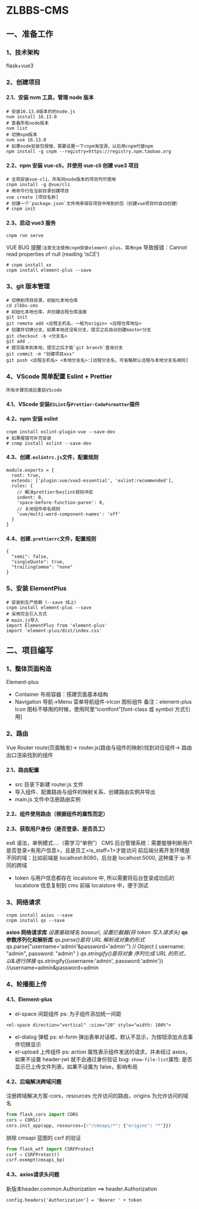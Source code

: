 # ZLBBS-CMS

## 一、准备工作

### 1、技术架构

flask+vue3

### 2、创建项目

#### 2.1、安装 nvm 工具，管理 node 版本

```
# 安装16.13.0版本的的node.js
nvm install 16.13.0
# 查看所有node版本
nvm list
# 切换npm版本
nvm use 16.13.0
# 如果node安装包很慢，需要设置一下cnpm淘宝源，以后用cnpm代替npm
npm install -g cnpm --registry=https://registry.npm.taobao.org
```

#### 2.2、npm 安装 vue-cli，并使用 vue-cli 创建 vue3 项目

```
# 全局安装vue-cli，所有同node版本的项目均可使用
cnpm install -g @vue/cli
# 用命令行在当前目录创建项目
vue create [项目名称]
# 创建一个`package.json`文件用来保存项目中用到的包（创建vue项目时自动创建）
# cnpm init
```

#### 2.3、启动 vue3 服务

```
cnpm run serve
```

VUE BUG 提醒:`注意无法使用cnpm安装element-plus，需用npm`
导致报错：Cannot read properties of null (reading ‘isCE‘)

```
# cnpm install xx
cnpm install element-plus --save
```

### 3、git 版本管理

```
# 切换到项目目录，初始化本地仓库
cd zlbbs-cms
# 初始化本地仓库，并创建远程仓库连接
git init
git remote add <远程主机名，一般为origin> <远程仓库地址>
# 创建并切换分支，如果本地还没有分支，提交之后自动创建master分支
git checkout -b <分支名>
git add .
# 提交版本到本地，提交之后才能`git branch`查询分支
git commit -m "创建项目xxx"
git push <远程主机名> <本地分支名>:[远程分支名，可省略默认远程与本地分支名相同]
```

### 4、VScode 简单配置 Eslint + Prettier

`所有步骤完成后重启VScode`

#### 4.1、VScode 安装`ESLint`与`Prettier-CodeFormatter`插件

#### 4.2、npm 安装 eslint

```
cnpm install eslint-plugin-vue --save-dev
# 如果报错可补充安装
# cnmp install eslint --save-dev
```

#### 4.3、创建`.eslintrc.js`文件，配置规则

```
module.exports = {
  root: true,
  extends: ['plugin:vue/vue3-essential', 'eslint:recommended'],
  rules: {
    // 解决prettier与eslint规则冲突
    indent: 0,
    'space-before-function-paren': 0,
    // 关闭组件命名规则
    'vue/multi-word-component-names': 'off'
  }
}
```

#### 4.4、创建`.prettierrc`文件，配置规则

```
{
  "semi": false,
  "singleQuote": true,
  "trailingComma": "none"
}
```

### 5、安装 ElementPlus

```
# 安装到生产依赖（--save 线上）
cnpm install element-plus --save
# 采用完全引入方式
# main.js导入
import ElementPlus from 'element-plus'
import 'element-plus/dist/index.css'
```

## 二、项目编写

### 1、整体页面构造

Element-plus

- Container 布局容器：搭建页面基本结构
- Navigation 导航->Menu 菜单导航组件->Icon 图标组件
  备注：element-plus Icon 图标不够用的时候，使用阿里“icontfont”[font-class 或 symbol 方式引用]

### 2、路由

Vue Router
route(页面触发)-> router.js(路由与组件的映射)找到对应组件-> 路由出口<router-view />渲染找到的组件

#### 2.1、路由配置

- src 目录下新建 router.js 文件
- 导入组件、配置路由与组件的映射关系、创建路由实例并导出
- main.js 文件中注册路由实例

#### 2.2、组件使用路由（根据组件的属性而定）

#### 2.3、获取用户身份（是否登录、是否员工）

es6 语法，单例模式....（需学习“单例”）
CMS 后台管理系统：需要能够判断用户是否登录<有用户信息>，且是员工<is_staff=1>才能访问
前后端分离开发环境是不同的域：比如前端是 localhost:8080，后台是 localhost:5000, 这种属于 ip 不同的跨域

- token 与用户信息都存在 localstore 中, 所以需要将后台登录成功后的 localstore 信息复制到 cms 前端 localstore 中，便于测试

### 3、网络请求

```
cnpm install axios --save
cnpm install qs --save
```

**axios 网络请求库**
_设置基础域名 baseurl, 设置拦截器(将 token 写入请求头)_
**qs 参数序列化和解析库**
_qs.parse()是将 URL 解析成对象的形式_
qs.parse("username='admin'&password='admin'") // Object { username: "admin", password: "admin" }
_qs.stringify()是将对象 序列化成 URL 的形式，以&进行拼接_
qs.stringify({username:'admin', password:'admin'}) //username=admin&password=admin

### 4、轮播图上传

#### 4.1、Element-plus

- el-space 间距组件
  ps: 为子组件添加统一间距

```
<el-space direction="vertical" :size="20" style="width: 100%">
```

- el-dialog 弹框
  ps: el-form 弹出表单对话框，默认不显示，为按钮添加点击事件切换显示
- el-upload 上传组件
  ps: action 属性表示组件发送的请求，并未经过 axios，如果不设置 header-jwt 就不会通过身份验证
  bug: `show-file-list`属性: 是否显示已上传文件列表，如果不设置为 false，影响布局

#### 4.2、后端解决跨域问题

注册跨域解决方案-cors，resources 允许访问的路由，origins 为允许访问的域名

```python
from flask_cors import CORS
cors = CORS()
cors.init_app(app, resources={r"/cmsapi/*": {"origins": "*"}})
```

排除 cmsapi 蓝图的 csrf 的验证

```python
from flask_wtf import CSRFProtect
csrf = CSRFProtect()
csrf.exempt(cmsapi_bp)
```
#### 4.3、axios请求头问题
新版本header.common.Authorization ==> header.Authorization
```
config.headers['Authorization'] = 'Bearer ' + token
```
